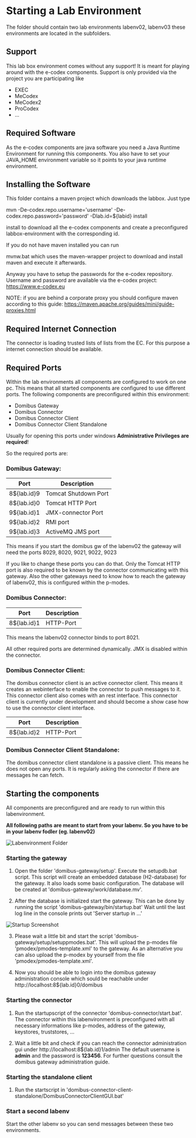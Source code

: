 # Starting a Lab Environment



The folder should contain two lab environments labenv02, labenv03 these environments are located in the subfolders.

## Support

This lab box environment comes without any support! It is meant for playing around with the e-codex
components. Support is only provided via the project you are participating like

* EXEC
* MeCodex
* MeCodex2
* ProCodex
* ...


## Required Software

As the e-codex components are java software you need a Java Runtime Environment for
running this components. You also have to set your JAVA_HOME environment variable so 
it points to your java runtime environment.

## Installing the Software

This folder contains a maven project which downloads the labbox. Just type

mvn -De-codex.repo.username='username' -De-codex.repo.password='password' -Dlab.id=${labid} install

install to download all the e-codex components and create a preconfigured labbox-environment with the
corresponding id.

If you do not have maven installed you can run

mvnw.bat which uses the maven-wrapper project to download and install maven and execute it afterwards. 

Anyway you have to setup the passwords for the e-codex repository. Username and password are available via the e-codex project: https://www.e-codex.eu

NOTE: if you are behind a corporate proxy you should configure maven according to this guide:
https://maven.apache.org/guides/mini/guide-proxies.html

## Required Internet Connection

The connector is loading trusted lists of lists from the EC. For this purpose a internet connection
should be available.
  

## Required Ports 

Within the lab environments all components are configured to work on one pc. This means that all started components are 
configured to use different ports. The following components are preconfigured within this environment:

 * Domibus Gateway
 * Domibus Connector
 * Domibus Connector Client
 * Domibus Connector Client Standalone
 
Usually for opening this ports under windows **Administrative Privileges are required**! 
 
So the required ports are:

 
### Domibus Gateway: 
 
| Port          | Description                      |
|---------------|----------------------------------|
| 8${lab.id}9   | Tomcat Shutdown Port             |
| 8${lab.id}0   | Tomcat HTTP Port                 |
| 9${lab.id}1   | JMX-connector Port               |
| 9${lab.id}2   | RMI port                         |
| 9${lab.id}3   | ActiveMQ JMS port                |
 
 This means if you start the domibus gw of the labenv02 the gateway will need the ports
  8029, 8020, 9021, 9022, 9023
  
  If you like to change these ports you can do that. Only the Tomcat HTTP port
  is also required to be known by the connector communicating with this gateway.
  Also the other gateways need to know how to reach the gateway of labenv02, this
  is configured within the p-modes.
  
### Domibus Connector:
 
| Port          | Description                      |
|---------------|----------------------------------|
| 8${lab.id}1   | HTTP-Port                        |
 

This means the labenv02 connector binds to port 8021.

All other required ports are determined dynamically. JMX is disabled within the connector.



### Domibus Connector Client:

The domibus connector client is an active connector client. This means it
creates an webinterface to enable the connector to push messages to it. This 
connector client also comes with an rest interface. This connector client
is currently under development and should become a show case how to use the
connector client interface.

| Port          | Description                      |
|---------------|----------------------------------|
| 8${lab.id}2   | HTTP-Port                        |


### Domibus Connector Client Standalone:

The domibus connector client standalone is a passive client. This means he does
not open any ports. It is regularly asking the connector if there are messages
he can fetch.


## Starting the components

All components are preconfigured and are ready to run within this labenvironment.

**All following paths are meant to start from your labenv. So you have to be in your labenv fodler (eg. labenv02)**

![Labenvironment Folder](images/screenshot_labenv_folder.png)


### Starting the gateway

1) Open the folder 'domibus-gateway/setup'. Execute the setupdb.bat script.
 This script will create an embedded database (H2-database) for the gateway.
 It also loads some basic configuration.
 The database will be created at 'domibus-gateway/work/database.mv'.
 
2) After the database is initialized start the gateway. This can be done by
 running the script 'domibus-gateway/bin/startup.bat'
 Wait until the last log line in the console prints out 'Server startup in ...'
 
![Startup Screenshot](images/screenshot_gateway_startup.png)
 
 
3) Please wait a little bit and start the script 'domibus-gateway/setup/setuppmodes.bat'.
 This will upload the p-modes file 'pmodex/pmodes-template.xml' to the gateway. 
 As an alternative you can also upload the p-modex by yourself from the file 'pmodex/pmodes-template.xml'.
 
4) Now you should be able to login into the domibus gateway administration console
 which sould be reachable under http://localhost:8${lab.id}0/domibus
 
 
### Starting the connector
 
1) Run the startupscript of the connector 'domibus-connector/start.bat'. The
 connector within this labenvironment is preconfigured with all necessary informations
 like p-modes, address of the gateway, keystores, truststores, ...
 
2) Wait a little bit and check if you can reach the connector administration gui 
 under http://localhost:8${lab.id}1/admin
 The default username is **admin** and the password is **123456**.
 For further questions consult the domibus gateway administration guide.
 
 
### Starting the standalone client
 
1) Run the startscript in 'domibus-connector-client-standalone/DomibusConnectorClientGUI.bat'
 
 
### Start a second labenv
 Start the other labenv so you can send messages between these two environments.
 
 
 
 
 
 
 